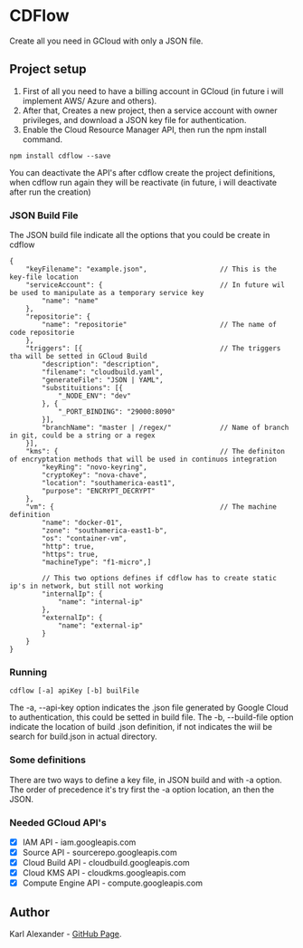 # CDFlow
Create all you need in GCloud with only a JSON file.

## Project setup
1. First of all you need to have a billing account in GCloud (in future i will implement AWS/ Azure and others).
2. After that, Creates a new project, then a service account with owner privileges, and download a JSON key file for authentication.
3. Enable the Cloud Resource Manager API, then run the npm install command.

```
npm install cdflow --save
```

You can deactivate the API's after cdflow create the project definitions, when cdflow run again they will be reactivate (in future, i will deactivate after run the creation)

### JSON Build File
The JSON build file indicate all the options that you could be create in cdflow
```
{
	"keyFilename": "example.json",                  // This is the key-file location
	"serviceAccount": {                             // In future wil be used to manipulate as a temporary service key
		"name": "name"
	},
	"repositorie": {
		"name": "repositorie"                       // The name of code repositorie
	},
	"triggers": [{                                  // The triggers tha will be setted in GCloud Build
		"description": "description",
		"filename": "cloudbuild.yaml",
		"generateFile": "JSON | YAML",
		"substituitions": [{
			"_NODE_ENV": "dev"
		}, {
			"_PORT_BINDING": "29000:8090"
		}],
		"branchName": "master | /regex/"            // Name of branch in git, could be a string or a regex
	}],
	"kms": {                                        // The definiton of encryptation methods that will be used in continuos integration
		"keyRing": "novo-keyring",
		"cryptoKey": "nova-chave",
		"location": "southamerica-east1",
		"purpose": "ENCRYPT_DECRYPT"
	},
	"vm": {                                         // The machine definition
		"name": "docker-01",
		"zone": "southamerica-east1-b",
		"os": "container-vm",
		"http": true,
		"https": true,
		"machineType": "f1-micro",]

		// This two options defines if cdflow has to create static ip's in network, but still not working
		"internalIp": {
			"name": "internal-ip"
		},
		"externalIp": {
			"name": "external-ip"
		}
	}
}
```

### Running
```
cdflow [-a] apiKey [-b] builFile
```

The -a, --api-key option indicates the .json file generated by Google Cloud to authentication, this could be setted in build file.
The -b, --build-file option indicate the location of build .json definition, if not indicates the wiil be search for build.json in actual directory.

### Some definitions
There are two ways to define a key file, in JSON build and with -a option. The order of precedence it's try first the -a option location, an then the JSON.

### Needed GCloud API's
- [x] IAM API - iam.googleapis.com
- [x] Source API - sourcerepo.googleapis.com
- [x] Cloud Build API - cloudbuild.googleapis.com
- [x] Cloud KMS API - cloudkms.googleapis.com
- [x] Compute Engine API - compute.googleapis.com

## Author
Karl Alexander - [GitHub Page](https://github.com/karlsmarx).